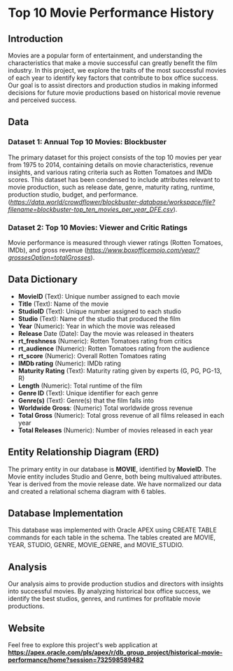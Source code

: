 # Top 10 Movie Performance History
## Introduction
Movies are a popular form of entertainment, and understanding the characteristics that make a movie successful can greatly benefit the film industry. In this project, we explore the traits of the most successful movies of each year to identify key factors that contribute to box office success. Our goal is to assist directors and production studios in making informed decisions for future movie productions based on historical movie revenue and perceived success.

## Data
### Dataset 1: Annual Top 10 Movies: Blockbuster
The primary dataset for this project consists of the top 10 movies per year from 1975 to 2014, containing details on movie characteristics, revenue insights, and various rating criteria such as Rotten Tomatoes and IMDb scores. This dataset has been condensed to include attributes relevant to movie production, such as release date, genre, maturity rating, runtime, production studio, budget, and performance.(_https://data.world/crowdflower/blockbuster-database/workspace/file?filename=blockbuster-top_ten_movies_per_year_DFE.csv_).

### Dataset 2: Top 10 Movies: Viewer and Critic Ratings
Movie performance is measured through viewer ratings (Rotten Tomatoes, IMDb), and gross revenue (_https://www.boxofficemojo.com/year/?grossesOption=totalGrosses_).

## Data Dictionary
- **MovieID**	(Text):	Unique number assigned to each movie
- **Title**	(Text):	Name of the movie
- **StudioID**	(Text):	Unique number assigned to each studio
- **Studio**	(Text):	Name of the studio that produced the film
- **Year**  (Numeric):	Year in which the movie was released
- **Release** Date	(Date):	Day the movie was released in theaters
- **rt_freshness**	(Numeric):	Rotten Tomatoes rating from critics
- **rt_audience**	(Numeric): Rotten Tomatoes rating from the audience
- **rt_score**	(Numeric):	Overall Rotten Tomatoes rating
- **IMDb rating**	(Numeric):	IMDb rating
- **Maturity Rating**	(Text):	Maturity rating given by experts (G, PG, PG-13, R)
- **Length**	(Numeric):	Total runtime of the film
- **Genre ID**	(Text):	Unique identifier for each genre
- **Genre(s)**	(Text):	Genre(s) that the film falls into
- **Worldwide Gross**:	(Numeric)	Total worldwide gross revenue
- **Total Gross**	(Numeric):	Total gross revenue of all films released in each year
- **Total Releases**	(Numeric):	Number of movies released in each year

## Entity Relationship Diagram (ERD)
The primary entity in our database is **MOVIE**, identified by **MovieID**. The Movie entity includes Studio and Genre, both being multivalued attributes. Year is derived from the movie release date. We have normalized our data and created a relational schema diagram with 6 tables.

## Database Implementation
This database was implemented with Oracle APEX using CREATE TABLE commands for each table in the schema. The tables created are MOVIE, YEAR, STUDIO, GENRE, MOVIE_GENRE, and MOVIE_STUDIO.

## Analysis
Our analysis aims to provide production studios and directors with insights into successful movies. By analyzing historical box office success, we identify the best studios, genres, and runtimes for profitable movie productions.

## Website
Feel free to explore this project's web application at **https://apex.oracle.com/pls/apex/r/db_group_project/historical-movie-performance/home?session=732598589482**
